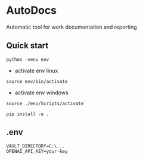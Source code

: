 # AutoDocs
 Automatic tool for work documentation and reporting
## Quick start
```
python -venv env
```
- activate env linux
```
source env/bin/activate
```
- activate env windows
```
source ./env/Scripts/activate
```
```
pip install -e .
```
## .env
```
VAULT_DIRECTORY=C:\...
OPENAI_API_KEY=your-key
```

